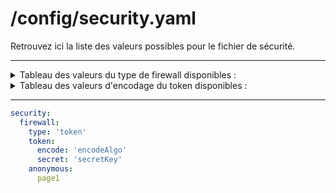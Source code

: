 # /config/security.yaml
Retrouvez ici la liste des valeurs possibles pour le fichier de sécurité.

---
<details>
<summary>Tableau des valeurs du type de firewall disponibles :</summary>

```bash
# app_auth()
public
token
entity
```
</details>
<details>
<summary>Tableau des valeurs d'encodage du token disponibles :</summary>

```bash
# Basé sur la fonction PHP hash_algos()
# token_algos()
md2
md4
md5
sha1
sha224
sha256
sha384
sha512/224
sha512/256
sha512
sha3-224
sha3-256
sha3-384
sha3-512
ripemd128
ripemd160
ripemd256
ripemd320
whirlpool
tiger128,3
tiger160,3
tiger192,3
tiger128,4
tiger160,4
tiger192,4
snefru
snefru256
gost
gost-crypto
adler32
crc32
crc32b
fnv132
fnv1a32
fnv164
fnv1a64
joaat
haval128,3
haval160,3
haval192,3
haval224,3
haval256,3
haval128,4
haval160,4
haval192,4
haval224,4
haval256,4
haval128,5
haval160,5
haval192,5
haval224,5
haval256,5
```
</details>

---
```yaml
security:
  firewall:
    type: 'token'
    token:
      encode: 'encodeAlgo'
      secret: 'secretKey'
    anonymous:
      page1
```
